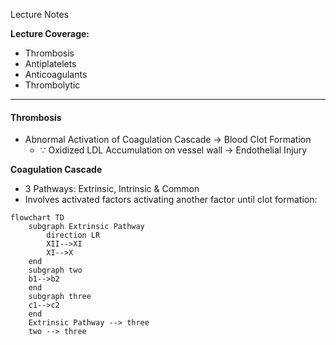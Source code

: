 Lecture Notes

**Lecture Coverage:**
- Thrombosis
- Antiplatelets
- Anticoagulants
- Thrombolytic

---
#### **Thrombosis**
- Abnormal Activation of Coagulation Cascade → Blood Clot Formation
	- ∵ Oxidized LDL Accumulation on vessel wall → Endothelial Injury

**Coagulation Cascade**
- 3 Pathways: Extrinsic, Intrinsic & Common
- Involves activated factors activating another factor until clot formation:
```mermaid
flowchart TD
    subgraph Extrinsic Pathway
		direction LR
		XII-->XI
		XI-->X
    end
    subgraph two
    b1-->b2
    end
    subgraph three
    c1-->c2
    end
    Extrinsic Pathway --> three
    two --> three
```
